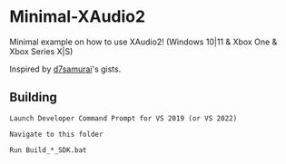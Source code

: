 # Minimal-XAudio2

Minimal example on how to use XAudio2! (Windows 10|11 &amp; Xbox One &amp; Xbox Series X|S)		

Inspired by [d7samurai](https://github.com/d7samurai)'s gists.		

## Building

```
Launch Developer Command Prompt for VS 2019 (or VS 2022)		

Navigate to this folder		

Run Build_*_SDK.bat
```